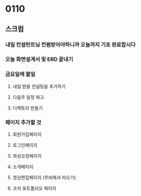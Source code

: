 # 0110

## 스크럼

### 내일 컨설턴트님 컨펌받아야하니까 오늘까지 기초 완료합시다

### 오늘 화면설계서 및 ERD 끝내기

### 금요일에 할일

1. 내일 받을 컨설팅을 추가하기

2. 다음주 일정 짜고

3. 디렉토리 만들기


### 페이지 추가할 것

1. 회원가입페이지

2. 로그인페이지

3. 화상코칭페이지

4. 소개페이지

5. 영상편집페이지 (무비매셔 따오기)

6. 코치 포트폴리오 페이지
